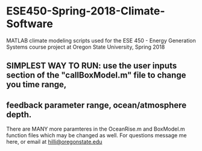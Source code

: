# ESE450-Spring-2018-Climate-Software
MATLAB climate modeling scripts used for the ESE 450 - Energy Generation Systems course project at Oregon State University, Spring 2018

## SIMPLEST WAY TO RUN: use the user inputs section of the "callBoxModel.m" file to change you time range, 
## feedback parameter range, ocean/atmosphere depth.

 There are MANY more paramteres in the OceanRise.m and BoxModel.m function files which may be changed as well. For 
 questions message me here, or email at hilli@oregonstate.edu
